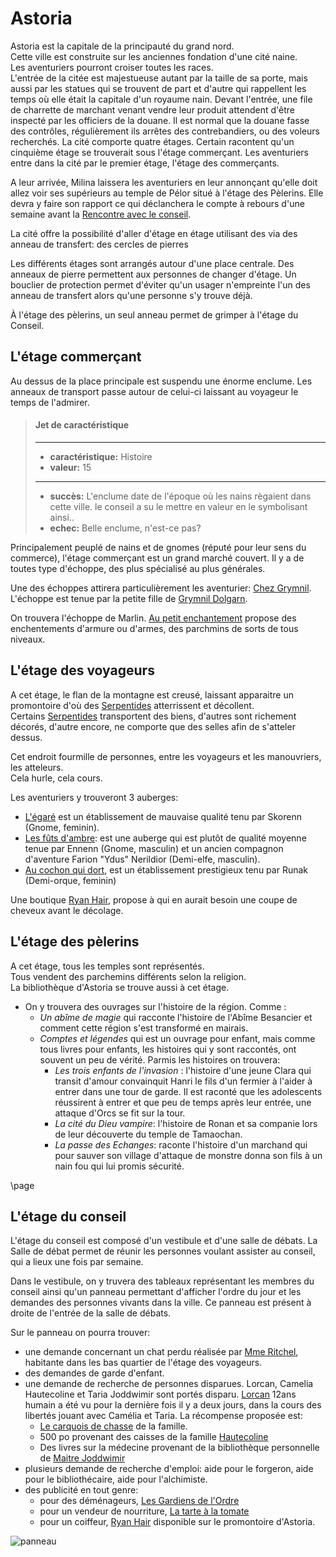 <div class='pageNumber auto'></div>

# Astoria

Astoria est la capitale de la principauté du grand nord.  
Cette ville est construite sur les anciennes fondation d'une cité naine.  
Les aventuriers pourront croiser toutes les races.  
L'entrée de la citée est majestueuse autant par la taille de sa porte, mais aussi par les statues qui se trouvent de part et d'autre qui rappellent les temps où elle était la capitale d'un royaume nain.
Devant l'entrée, une file de charrette de marchant venant vendre leur produit attendent d'être inspecté par les officiers de la douane.
Il est normal que la douane fasse des contrôles, régulièrement ils arrêtes des contrebandiers, ou des voleurs recherchés.
La cité comporte quatre étages. Certain racontent qu'un cinquième étage se trouverait sous l'étage commerçant.
Les aventuriers entre dans la cité par le premier étage, l'étage des commerçants.

A leur arrivée, Milina laissera les aventuriers en leur annonçant qu'elle doit allez voir ses supérieurs au temple de Pélor situé à l'étage des Pèlerins. Elle devra y faire son rapport ce qui déclanchera le compte à rebours d'une semaine avant la [Rencontre avec le conseil](3-Quetes/rencontre_conseil.md).

La cité offre la possibilité d'aller d'étage en étage utilisant des via des anneau de transfert: des cercles de pierres

Les différents étages sont arrangés autour d'une place centrale. Des anneaux de pierre permettent aux personnes de changer d'étage. Un bouclier de protection permet d'éviter qu'un usager n'empreinte l'un des anneau de transfert alors qu'une personne s'y trouve déjà.

À l'étage des pèlerins, un seul anneau permet  de grimper à l'étage du Conseil.

## L'étage commerçant

Au dessus de la place principale est suspendu une énorme enclume. Les anneaux de transport passe autour de celui-ci laissant au voyageur le temps de  l'admirer.

> #### Jet de caractéristique
> ___
> - **caractéristique:** Histoire
> - **valeur:** 15
> ___
> - **succès:**  L'enclume date de l'époque où les nains règaient dans cette ville. le conseil a su le mettre en valeur en le symbolisant ainsi..
> - **echec:** Belle enclume, n'est-ce pas?

Principalement peuplé de nains et de gnomes (réputé pour leur sens du commerce), l'étage commerçant est un grand marché couvert. Il y a de toutes type d'échoppe, des plus spécialisé au plus générales.

Une des échoppes attirera particulièrement les aventurier: [Chez Grymnil](1-Lieux/2-Commenrces/Chez_Grymnil.md).  
L'échoppe est tenue par la petite fille de [Grymnil Dolgarn](../../../1ere%20partie%20-%20Une%20vision%20du%20pass%C3%A9/1-Everton/2-Personnages/Grynyl%20Dolgarn.md).

On trouvera l'échoppe de Marlin. [Au petit enchantement](1-Lieux/2-Commerces/Au_petit_enchantement.md) propose des enchentements d'armure ou d'armes, des parchmins de sorts de tous niveaux.

## L'étage des voyageurs

A cet étage, le flan de la montagne est creusé, laissant apparaitre un promontoire d'où des [Serpentides](4-Special/Serpentides.md) atterrissent et décollent.  
Certains [Serpentides](4-Special/Serpentides.md) transportent des biens, d'autres sont richement décorés, d'autre encore, ne comporte que des selles afin de s'atteler dessus.

Cet endroit fourmille de personnes, entre les voyageurs et les manouvriers, les atteleurs.  
Cela hurle, cela cours.

Les aventuriers y trouveront 3 auberges:
-   [L'égaré](1-Lieux/1-Auberges/Egaré.md) est un établissement de mauvaise qualité tenu par Skorenn (Gnome, feminin).
-   [Les fûts d'ambre](1-Lieux/1-Auberges/Fut_ambre.md): est une auberge qui est plutôt de qualité moyenne tenue par Ennenn (Gnome, masculin) et un ancien compagnon d'aventure Farion "Ydus" Nerildior (Demi-elfe, masculin).
-   [Au cochon qui dort](1-Lieux/1-Auberges/Au_cochon_qui_dort.md), est un établissement prestigieux tenu par Runak (Demi-orque, feminin)

Une boutique [Ryan Hair](1-Lieux/2-Commerces/Ryan_hair_coiffure.md), propose à qui en aurait besoin une coupe de cheveux avant le décolage.


## L'étage des pèlerins

A cet étage, tous les temples sont représentés.  
Tous vendent des parchemins différents selon la religion.  
La bibliothèque d'Astoria se trouve aussi à cet étage.  
- On y trouvera des ouvrages sur l'histoire de la région. Comme :
    - *Un abîme de magie* qui racconte l'histoire de l'Abîme Besancier et comment cette région s'est transformé en mairais.
    - *Comptes et légendes* qui est un ouvrage pour enfant, mais comme tous livres pour enfants, les histoires qui y sont raccontés, ont souvent un peu de vérité. Parmis les histoires on trouvera: 
        - *Les trois enfants de l'invasion* : l'histoire d'une jeune Clara qui transit d'amour convainquit Hanri le fils d'un fermier à l'aider à entrer dans une tour de garde. Il est raconté que les adolescents réussirent à entrer et que peu de temps après leur entrée, une attaque d'Orcs se fit sur la tour.
        - *La cité du Dieu vampire*: l'histoire de Ronan et sa companie lors de leur découverte du temple de Tamaochan.
        - *La passe des Echanges*: raconte l'histoire d'un marchand qui pour sauver son village d'attaque de monstre donna son fils à un nain fou qui lui promis sécurité.

\page 
<div class='pageNumber auto'></div>

## L'étage du conseil

L'étage du conseil est composé d'un vestibule et d'une salle de débats. La Salle de débat permet de réunir les personnes voulant assister au conseil, qui a lieux une fois par semaine.

Dans le vestibule, on y truvera des tableaux représentant les membres du conseil ainsi qu'un panneau permettant d'afficher l'ordre du jour et les demandes des personnes vivants dans la ville. Ce panneau est présent à droite de l'entrée de la salle de débats.

Sur le panneau on pourra trouver:
- une demande concernant un chat perdu réalisée par [Mme Ritchel](3-Quetes/Chat_perdu.md), habitante dans les bas quartier de l'étage des voyageurs.
- des demandes de garde d'enfant.
- une demande de recherche de personnes disparues. Lorcan, Camelia Hautecoline et Taria Joddwimir sont portés disparu. 
[Lorcan](3-Quetes/lorcan.md) 12ans humain a été vu pour la dernière fois il y a deux jours, dans la cours des libertés jouant avec Camélia et Taria. La récompense proposée est:
	- [Le carquois de chasse](4-Special/Carquoi_de_chasse.md) de la famille.
	- 500 po provenant des caisses de la famille [Hautecoline](2-Personnages/Famille_hautecoline.md)
	- Des livres sur la médecine provenant de la bibliothèque personnelle de [Maitre Joddwimir](2-Personnages/Joddwimir.md) 
- plusieurs demande de recherche d'emploi: aide pour le forgeron, aide pour le bibliothécaire, aide pour l'alchimiste.
- des publicité en tout genre:
    - pour des déménageurs, [Les Gardiens de l'Ordre](1-Lieux/2-Commerces/Gardien_Ordre.md)
    - pour un vendeur de nourriture, [La tarte à la tomate](1-Lieux/2-Commerces/Tarte_Tomate.md)
    - pour un coiffeur, [Ryan Hair](1-Lieux/2-Commerces/Ryan_hair_coiffure.md) disponible sur le promontoire
     d'Astoria.

![panneau](../../3-Indices/images/panneau_conseil.png)
